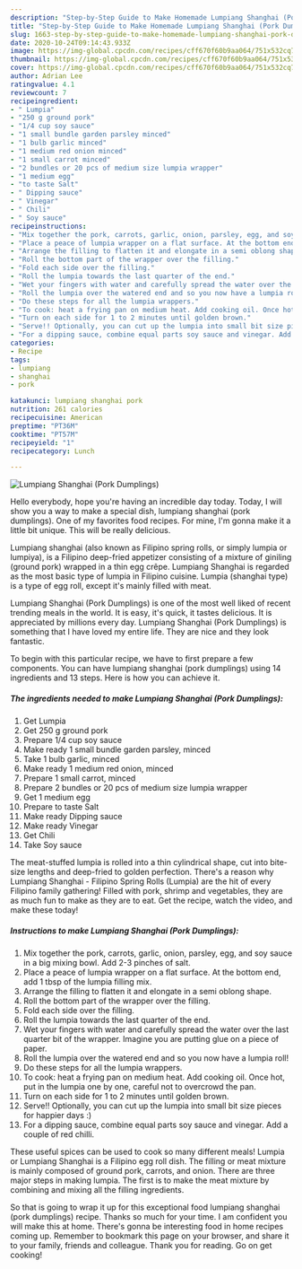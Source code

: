 ```yaml
---
description: "Step-by-Step Guide to Make Homemade Lumpiang Shanghai (Pork Dumplings)"
title: "Step-by-Step Guide to Make Homemade Lumpiang Shanghai (Pork Dumplings)"
slug: 1663-step-by-step-guide-to-make-homemade-lumpiang-shanghai-pork-dumplings
date: 2020-10-24T09:14:43.933Z
image: https://img-global.cpcdn.com/recipes/cff670f60b9aa064/751x532cq70/lumpiang-shanghai-pork-dumplings-recipe-main-photo.jpg
thumbnail: https://img-global.cpcdn.com/recipes/cff670f60b9aa064/751x532cq70/lumpiang-shanghai-pork-dumplings-recipe-main-photo.jpg
cover: https://img-global.cpcdn.com/recipes/cff670f60b9aa064/751x532cq70/lumpiang-shanghai-pork-dumplings-recipe-main-photo.jpg
author: Adrian Lee
ratingvalue: 4.1
reviewcount: 7
recipeingredient:
- " Lumpia"
- "250 g ground pork"
- "1/4 cup soy sauce"
- "1 small bundle garden parsley minced"
- "1 bulb garlic minced"
- "1 medium red onion minced"
- "1 small carrot minced"
- "2 bundles or 20 pcs of medium size lumpia wrapper"
- "1 medium egg"
- "to taste Salt"
- " Dipping sauce"
- " Vinegar"
- " Chili"
- " Soy sauce"
recipeinstructions:
- "Mix together the pork, carrots, garlic, onion, parsley, egg, and soy sauce in a big mixing bowl. Add 2-3 pinches of salt."
- "Place a peace of lumpia wrapper on a flat surface. At the bottom end, add 1 tbsp of the lumpia filling mix."
- "Arrange the filling to flatten it and elongate in a semi oblong shape."
- "Roll the bottom part of the wrapper over the filling."
- "Fold each side over the filling."
- "Roll the lumpia towards the last quarter of the end."
- "Wet your fingers with water and carefully spread the water over the last quarter bit of the wrapper. Imagine you are putting glue on a piece of paper."
- "Roll the lumpia over the watered end and so you now have a lumpia roll!"
- "Do these steps for all the lumpia wrappers."
- "To cook: heat a frying pan on medium heat. Add cooking oil. Once hot, put in the lumpia one by one, careful not to overcrowd the pan."
- "Turn on each side for 1 to 2 minutes until golden brown."
- "Serve!! Optionally, you can cut up the lumpia into small bit size pieces for happier days :)"
- "For a dipping sauce, combine equal parts soy sauce and vinegar. Add a couple of red chilli."
categories:
- Recipe
tags:
- lumpiang
- shanghai
- pork

katakunci: lumpiang shanghai pork 
nutrition: 261 calories
recipecuisine: American
preptime: "PT36M"
cooktime: "PT57M"
recipeyield: "1"
recipecategory: Lunch

---
```



![Lumpiang Shanghai (Pork Dumplings)](https://img-global.cpcdn.com/recipes/cff670f60b9aa064/751x532cq70/lumpiang-shanghai-pork-dumplings-recipe-main-photo.jpg)

Hello everybody, hope you're having an incredible day today. Today, I will show you a way to make a special dish, lumpiang shanghai (pork dumplings). One of my favorites food recipes. For mine, I'm gonna make it a little bit unique. This will be really delicious.

Lumpiang shanghai (also known as Filipino spring rolls, or simply lumpia or lumpiya), is a Filipino deep-fried appetizer consisting of a mixture of giniling (ground pork) wrapped in a thin egg crêpe. Lumpiang Shanghai is regarded as the most basic type of lumpia in Filipino cuisine. Lumpia (shanghai type) is a type of egg roll, except it&#39;s mainly filled with meat.

Lumpiang Shanghai (Pork Dumplings) is one of the most well liked of recent trending meals in the world. It is easy, it's quick, it tastes delicious. It is appreciated by millions every day. Lumpiang Shanghai (Pork Dumplings) is something that I have loved my entire life. They are nice and they look fantastic.


To begin with this particular recipe, we have to first prepare a few components. You can have lumpiang shanghai (pork dumplings) using 14 ingredients and 13 steps. Here is how you can achieve it.

<!--inarticleads1-->

##### The ingredients needed to make Lumpiang Shanghai (Pork Dumplings):

1. Get  Lumpia
1. Get 250 g ground pork
1. Prepare 1/4 cup soy sauce
1. Make ready 1 small bundle garden parsley, minced
1. Take 1 bulb garlic, minced
1. Make ready 1 medium red onion, minced
1. Prepare 1 small carrot, minced
1. Prepare 2 bundles or 20 pcs of medium size lumpia wrapper
1. Get 1 medium egg
1. Prepare to taste Salt
1. Make ready  Dipping sauce
1. Make ready  Vinegar
1. Get  Chili
1. Take  Soy sauce


The meat-stuffed lumpia is rolled into a thin cylindrical shape, cut into bite-size lengths and deep-fried to golden perfection. There&#39;s a reason why Lumpiang Shanghai - Filipino Spring Rolls (Lumpia) are the hit of every Filipino family gathering! Filled with pork, shrimp and vegetables, they are as much fun to make as they are to eat. Get the recipe, watch the video, and make these today! 

<!--inarticleads2-->

##### Instructions to make Lumpiang Shanghai (Pork Dumplings):

1. Mix together the pork, carrots, garlic, onion, parsley, egg, and soy sauce in a big mixing bowl. Add 2-3 pinches of salt.
1. Place a peace of lumpia wrapper on a flat surface. At the bottom end, add 1 tbsp of the lumpia filling mix.
1. Arrange the filling to flatten it and elongate in a semi oblong shape.
1. Roll the bottom part of the wrapper over the filling.
1. Fold each side over the filling.
1. Roll the lumpia towards the last quarter of the end.
1. Wet your fingers with water and carefully spread the water over the last quarter bit of the wrapper. Imagine you are putting glue on a piece of paper.
1. Roll the lumpia over the watered end and so you now have a lumpia roll!
1. Do these steps for all the lumpia wrappers.
1. To cook: heat a frying pan on medium heat. Add cooking oil. Once hot, put in the lumpia one by one, careful not to overcrowd the pan.
1. Turn on each side for 1 to 2 minutes until golden brown.
1. Serve!! Optionally, you can cut up the lumpia into small bit size pieces for happier days :)
1. For a dipping sauce, combine equal parts soy sauce and vinegar. Add a couple of red chilli.


These useful spices can be used to cook so many different meals! Lumpia or Lumpiang Shanghai is a Filipino egg roll dish. The filling or meat mixture is mainly composed of ground pork, carrots, and onion. There are three major steps in making lumpia. The first is to make the meat mixture by combining and mixing all the filling ingredients. 

So that is going to wrap it up for this exceptional food lumpiang shanghai (pork dumplings) recipe. Thanks so much for your time. I am confident you will make this at home. There's gonna be interesting food in home recipes coming up. Remember to bookmark this page on your browser, and share it to your family, friends and colleague. Thank you for reading. Go on get cooking!
